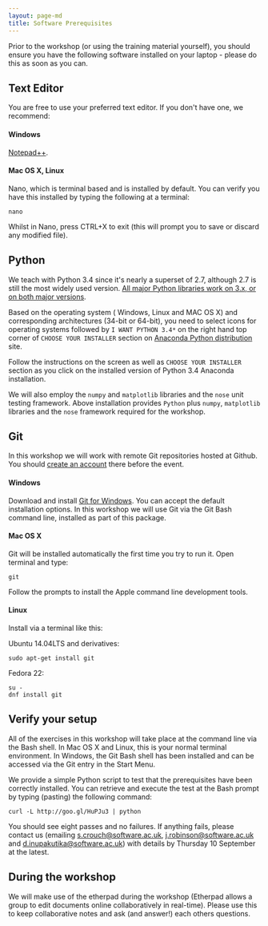 ```yaml
---
layout: page-md
title: Software Prerequisites
---
```


Prior to the workshop (or using the training material yourself), you should ensure you have the following software installed on your laptop - please do this as soon as you can.


## Text Editor

You are free to use your preferred text editor. If you don&#39;t have one, we recommend:

#### Windows

[Notepad++](https://notepad-plus-plus.org/download/).

#### Mac OS X, Linux

Nano, which is terminal based and is installed by default. You can verify you have this installed by typing the following at a terminal:</p>

~~~ {.code}
nano
~~~

Whilst in Nano, press CTRL+X to exit (this will prompt you to save or discard any modified file).


## Python

We teach with Python 3.4 since it's nearly a superset of 2.7, although 2.7 is still the most widely used version. [All major Python libraries work on 3.x, or on both major versions](https://python3wos.appspot.com/). 

Based on the operating system ( Windows, Linux and MAC OS X) and corresponding architectures (34-bit or 64-bit), you need to select icons for operating systems followed by `I WANT PYTHON 3.4*` on the right hand top corner of `CHOOSE YOUR INSTALLER` section on [Anaconda Python distribution](http://continuum.io/downloads#34) site.

Follow the instructions on the screen as well as `CHOOSE YOUR INSTALLER` section as you click on the installed version of Python 3.4 Anaconda installation.

We will also employ the `numpy` and `matplotlib` libraries and the `nose` unit testing framework. Above installation provides `Python` plus `numpy`, `matplotlib` libraries and the `nose` framework required for the workshop.


## Git

In this workshop we will work with remote Git repositories hosted at Github. You should [create an account](https://github.com/join) there before the event.

#### Windows

Download and install [Git for Windows](http://git-scm.com/download/win). You can accept the default installation options. In this workshop we will use Git via the Git Bash command line, installed as part of this package.

#### Mac OS X

Git will be installed automatically the first time you try to run it.  Open  terminal and type:

~~~ {.code}
git
~~~

Follow the prompts to install the Apple command line development tools.

#### Linux

Install via a terminal like this:

Ubuntu 14.04LTS and derivatives:

~~~ {.code}
sudo apt-get install git
~~~

Fedora 22:

~~~ {.code}
su -
dnf install git
~~~

## Verify your setup

All of the exercises in this workshop will take place at the command line via the Bash shell.  In Mac OS X and Linux, this is your normal terminal environment.  In Windows, the Git Bash shell has been installed and can be accessed via the Git entry in the Start Menu.

We provide a simple Python script to test that the prerequisites have been correctly installed. You can retrieve and execute the test at the Bash prompt by typing (pasting) the following command:

~~~ {.code}
curl -L http://goo.gl/HuPJu3 | python
~~~

You should see eight passes and no failures.  If anything fails, please contact us (emailing s.crouch@software.ac.uk, j.robinson@software.ac.uk and d.inupakutika@software.ac.uk) with details by Thursday 10 September at the latest.

## During the workshop

We will make use of the etherpad during the workshop (Etherpad allows a group to edit documents online collaboratively in real-time). Please use this to keep collaborative notes and ask (and answer!) each others questions.